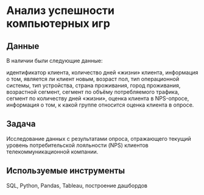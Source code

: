# Анализ успешности компьютерных игр

## Данные

В наличии были следующие данные:

идентификатор клиента, 
количество дней «жизни» клиента, 
информация о том, является ли клиент новым,
возраст
пол,
тип операционной системы, 
тип устройства,
страна проживания,
город проживания,
возрастной сегмент,
сегмент по объёму потребляемого трафика,
сегмент по количеству дней «жизни»,
оценка клиента в NPS-опросе,
информация о том, к какой группе относится оценка клиента в опросе.

## Задача
Исследование данных с результатами опроса, отражающего текущий уровень потребительской лояльности (NPS) клиентов телекоммуникационной компании.

## Используемые инструменты
SQL, Python, Pandas, Tableau, построение дашбордов
